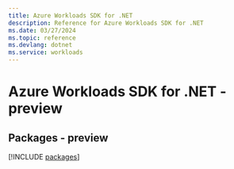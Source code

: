 ```yaml
---
title: Azure Workloads SDK for .NET
description: Reference for Azure Workloads SDK for .NET
ms.date: 03/27/2024
ms.topic: reference
ms.devlang: dotnet
ms.service: workloads
---
```

# Azure Workloads SDK for .NET - preview
## Packages - preview
[!INCLUDE [packages](workloads-index.md)]